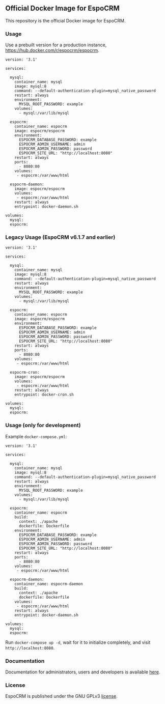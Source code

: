 ## Official Docker Image for EspoCRM

This repository is the official Docker image for EspoCRM.

### Usage

Use a prebuilt version for a production instance, https://hub.docker.com/r/espocrm/espocrm.

```
version: '3.1'

services:

  mysql:
    container_name: mysql
    image: mysql:8
    command: --default-authentication-plugin=mysql_native_password
    restart: always
    environment:
      MYSQL_ROOT_PASSWORD: example
    volumes:
      - mysql:/var/lib/mysql

  espocrm:
    container_name: espocrm
    image: espocrm/espocrm
    environment:
      ESPOCRM_DATABASE_PASSWORD: example
      ESPOCRM_ADMIN_USERNAME: admin
      ESPOCRM_ADMIN_PASSWORD: password
      ESPOCRM_SITE_URL: "http://localhost:8080"
    restart: always
    ports:
      - 8080:80
    volumes:
     - espocrm:/var/www/html

  espocrm-daemon:
    image: espocrm/espocrm
    volumes:
     - espocrm:/var/www/html
    restart: always
    entrypoint: docker-daemon.sh

volumes:
  mysql:
  espocrm:
```

### Legacy Usage (EspoCRM v6.1.7 and earlier)

```
version: '3.1'

services:

  mysql:
    container_name: mysql
    image: mysql:8
    command: --default-authentication-plugin=mysql_native_password
    restart: always
    environment:
      MYSQL_ROOT_PASSWORD: example
    volumes:
      - mysql:/var/lib/mysql

  espocrm:
    container_name: espocrm
    image: espocrm/espocrm
    environment:
      ESPOCRM_DATABASE_PASSWORD: example
      ESPOCRM_ADMIN_USERNAME: admin
      ESPOCRM_ADMIN_PASSWORD: password
      ESPOCRM_SITE_URL: "http://localhost:8080"
    restart: always
    ports:
      - 8080:80
    volumes:
     - espocrm:/var/www/html

  espocrm-cron:
    image: espocrm/espocrm
    volumes:
     - espocrm:/var/www/html
    restart: always
    entrypoint: docker-cron.sh

volumes:
  mysql:
  espocrm:
```

### Usage (only for development)

Example `docker-compose.yml`:

```
version: '3.1'

services:

  mysql:
    container_name: mysql
    image: mysql:8
    command: --default-authentication-plugin=mysql_native_password
    restart: always
    environment:
      MYSQL_ROOT_PASSWORD: example
    volumes:
      - mysql:/var/lib/mysql

  espocrm:
    container_name: espocrm
    build:
      context: ./apache
      dockerfile: Dockerfile
    environment:
      ESPOCRM_DATABASE_PASSWORD: example
      ESPOCRM_ADMIN_USERNAME: admin
      ESPOCRM_ADMIN_PASSWORD: password
      ESPOCRM_SITE_URL: "http://localhost:8080"
    restart: always
    ports:
      - 8080:80
    volumes:
     - espocrm:/var/www/html

  espocrm-daemon:
    container_name: espocrm-daemon
    build:
      context: ./apache
      dockerfile: Dockerfile
    volumes:
     - espocrm:/var/www/html
    restart: always
    entrypoint: docker-daemon.sh

volumes:
  mysql:
  espocrm:
```

Run `docker-compose up -d`, wait for it to initialize completely, and visit `http://localhost:8080`.

### Documentation

Documentation for administrators, users and developers is available [here](https://docs.espocrm.com).

### License

EspoCRM is published under the GNU GPLv3 [license](https://raw.githubusercontent.com/espocrm/docker/master/LICENSE).
